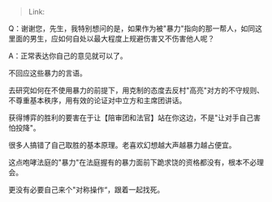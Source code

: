 > Link: 

Q：谢谢您，先生，我特别想问的是，如果作为被"暴力"指向的那一帮人，如同这里面的男生，应如何自处以最大程度上规避伤害又不伤害他人呢？

A：正常表达你自己的意见就可以了。

不回应这些暴力的言语。

去研究如何在不使用暴力的前提下，用克制的态度去反村"高亮"对方的不守规则、不尊重基本秩序，用有效的论证对中立方和主席团讲话。

获得博弈的胜利的要害在于让【陪审团和法官】站在你这边，不是"让对手自己害怕投降"。

很多人搞错了自己取胜的基本原理。老喜欢幻想越大声越暴力越占便宜。

这点咆哮法庭的"暴力"在法庭握有的暴力面前下跪求饶的资格都没有，根本不必理会。

更没有必要自己来个"对称操作“，跟着一起找死。
